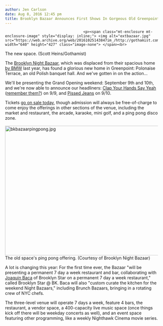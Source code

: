 ```yaml
---
author: Jen Carlson
date: Aug 8, 2016 12:45 pm
title: Brooklyn Bazaar Announces First Shows In Gorgeous Old Greenpoint Banquet Hall
---
```


	
										<p><span class="mt-enclosure mt-enclosure-image" style="display: inline;"> <img alt="extbazaar.jpg" src="https://web.archive.org/web/20161025143847im_/http://gothamist.com/attachments/arts_jen/extbazaar.jpg" width="640" height="427" class="image-none"> </span><br>
<span class="photo_caption">The new space. (Scott Heins/Gothamist)</span></p>

<p>The <a href="https://web.archive.org/web/20161025143847/http://bkbazaar.com/">Brooklyn Night Bazaar</a>, which was displaced from their spacious home <a href="https://web.archive.org/web/20161025143847/http://gothamist.com/2015/05/11/brooklyn_night_bazaar_bmw.php">by BMW</a> last year, has found a glorious new home in Greenpoint: Polonaise Terrace, an old Polish banquet hall. And we&apos;ve gotten in on the action...</p>

<p>We&apos;ll be presenting the Grand Opening weekend: September 9th and 10th, and we&apos;re now able to announce our headliners: <a href="https://web.archive.org/web/20161025143847/http://cyhsy.com/">Clap Your Hands Say Yeah</a> (<a href="https://web.archive.org/web/20161025143847/http://gothamist.com/tags/clapyourhandssayyeah">remember them?</a>) on 9/9, and <a href="https://web.archive.org/web/20161025143847/http://www.whitedenim.com/pissedjeans/">Pissed Jeans</a> on 9/10. </p>

<p>Tickets <a href="https://web.archive.org/web/20161025143847/http://www.eventbrite.com/o/brooklyn-bazaar-11108745675">go on sale today</a>, though admission will always be free-of-charge to come enjoy the offerings in other sections of the venue, including the market and restaurant, the arcade, karaoke, mini golf, and a ping pong disco zone.<br>
  <br>
<span class="mt-enclosure mt-enclosure-image" style="display: inline;"> <img alt="bkbazaarpingpong.jpg" src="https://web.archive.org/web/20161025143847im_/http://gothamist.com/attachments/arts_jen/bkbazaarpingpong.jpg" width="640" height="426" class="image-none"> </span><br>
<span class="photo_caption">The old space&apos;s ping pong offering. (Courtesy of Brooklyn Night Bazaar)</span></p>

<p>A lot is changing this year: For the first time ever, the Bazaar &quot;will be presenting a permanent 7 day a week restaurant and bar, collaborating with <a href="https://web.archive.org/web/20161025143847/http://gothamist.com/2015/06/11/brooklyn_star_joaquin_baca_interview.php">Joaquin Baca</a> of Brooklyn Star on a permanent 7 day a week restaurant,&quot; called Brooklyn Star @ BK. Baca will also &quot;custom curate the kitchen for the weekend Night Bazaars,&quot; including Brunch Bazaars, bringing in a rotating crew of NYC chefs. </p>

<p>The three-level venue will operate 7 days a week, feature 4 bars, the restaurant, a vendor space, a 400-capacity live music space (once things kick off there will be weekday concerts as well), and an event space featuring other programming, like a weekly Nighthawk Cinema movie series.</p>					
										
									
				